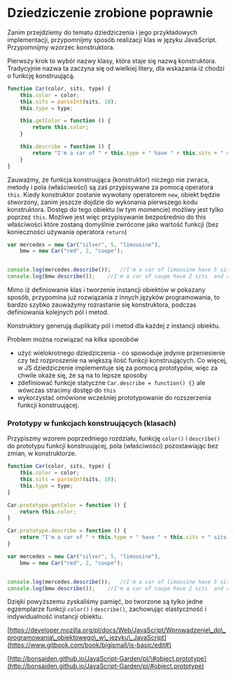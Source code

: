 # Dziedziczenie zrobione poprawnie

Zanim przejdziemy do tematu dziedziczenia i jego przykładowych implementacji, przypomnijmy sposób realizacji klas w języku JavaScript.  Przypomnijmy wzorzec konstruktora.

Pierwszy krok to wybór nazwy klasy, która staje się nazwą  konstruktora. Tradycyjnie nazwa ta zaczyna się od wielkiej litery, dla wskazania iż chodzi o funkcję  konstruującą.

```js
function Car(color, sits, type) {
    this.color = color;
    this.sits = parseInt(sits, 10);
    this.type = type;

    this.getColor = function () {
        return this.color;
    }

    this.describe = function () {
        return "I'm a car of " + this.type + " have " + this.sits + " sits  and " + this.getColor() + " color";
    }
}
```

Zauważmy, że funkcja konstruująca \(konstruktor\) niczego nie zwraca, metody i pola \(właściwości\) są zaś przypisywane za pomocą operatora `this`. Kiedy konstruktor zostanie wywołany operatorem `new`, obiekt będzie stworzony, zanim jeszcze dojdzie do wykonania pierwszego kodu konstruktora. Dostęp do tego obiektu \(w tym momencie\) możliwy jest tylko poprzez `this`. Możliwe jest więc przypisywanie bezpośrednio do this  właściwości które zostaną domyślnie zwrócone jako wartość funkcji \(bez konieczności używania operatora `return`\)

```js
var mercedes = new Car("silver", 5, "limousine"),
    bmw = new Car("red", 2, "coupe");


console.log(mercedes.describe());   //I'm a car of limousine have 5 sits  and silver color
console.log(bmw.describe());    //I'm a car of coupe have 2 sits  and red color
```

Mimo iż definiowanie klas i tworzenie instancji obiektów w pokazany sposób, przypomina już rozwiązania z innych języków programowania, to bardzo szybko zauważymy rozrastanie się konstruktora, podczas definiowania kolejnych pól i metod.

Konstruktory generują duplikaty pól i metod dla każdej z instancji obiektu.

Problem można rozwiązać na kilka sposobów

* użyć wielokrotnego dziedziczenia - co spowoduje jedynie przeniesienie czy też rozproszenie na większą ilość funkcji konstruujących.  Co więcej, w JS  dziedziczenie implementuje się za pomocą prototypów, więc za chwile okaże się, że są na to lepsze sposoby
* zdefiniować funkcje statyczne `Car.describe = function() {}` ale wówczas stracimy dostęp do `this`
* wykorzystać omówione wcześniej prototypowanie  do rozszerzenia funkcji konstruującej.

### Prototypy w funkcjach konstruujących \(klasach\)

Przypiszmy wzorem poprzedniego rozdziału, funkcję `color()` i `describe()` do prototypu funkcji konstruującej, pola \(właściwości\) pozostawiając bez zmian, w konstruktorze.

```js
function Car(color, sits, type) {
    this.color = color;
    this.sits = parseInt(sits, 10);
    this.type = type;
}

Car.prototype.getColor = function () {
    return this.color;
}

Car.prototype.describe = function () {
    return "I'm a car of " + this.type + " have " + this.sits + " sits  and " + this.getColor() + " color";
}

var mercedes = new Car("silver", 5, "limousine"),
    bmw = new Car("red", 2, "coupe");


console.log(mercedes.describe());   //I'm a car of limousine have 5 sits  and silver color
console.log(bmw.describe());    //I'm a car of coupe have 2 sits  and red color
```

Dzięki powyższemu  zyskaliśmy pamięć, bo tworzone są tylko jedne egzemplarze funkcji `color()` i `describe()`, zachowując elastyczność  i indywidualność instancji obiektu.

[https://developer.mozilla.org/pl/docs/Web/JavaScript/Wprowadzenie\_do\_programowania\_obiektowego\_w\_jezyku\_JavaScript](https://www.gitbook.com/book/bigismall/js-basic/edit#)

[http://bonsaiden.github.io/JavaScript-Garden/pl/\#object.prototype](http://bonsaiden.github.io/JavaScript-Garden/pl/#object.prototype)

